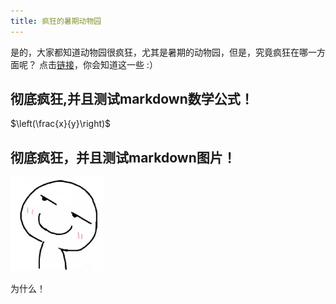 ```yaml
---
title: 疯狂的暑期动物园
---
```


是的，大家都知道动物园很疯狂，尤其是暑期的动物园，但是，究竟疯狂在哪一方面呢？
点击[链接](https://www.baidu.com)，你会知道这一些 :）



## 彻底疯狂,并且测试markdown数学公式！
$\left(\frac{x}{y}\right)$

## 彻底疯狂，并且测试markdown图片！

<!-- ![图片](/images/avatar.jpeg) -->
<!-- ![图片](avatar.jpeg#pic_center) -->
<div align = "">
    <img src = "/images/avatar.jpeg" width = "30%j">    
    <!-- <img src = "avatar.jpeg" width = "30%j">    
    <img src = "avatar.jpeg" width = "30%j"> -->
</div>


为什么！